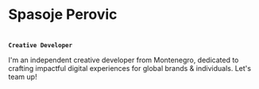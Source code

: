 # Spasoje Perovic

#

**`Creative Developer`**

I'm an independent creative developer from Montenegro, dedicated to crafting impactful digital experiences for global brands & individuals. Let's team up!

